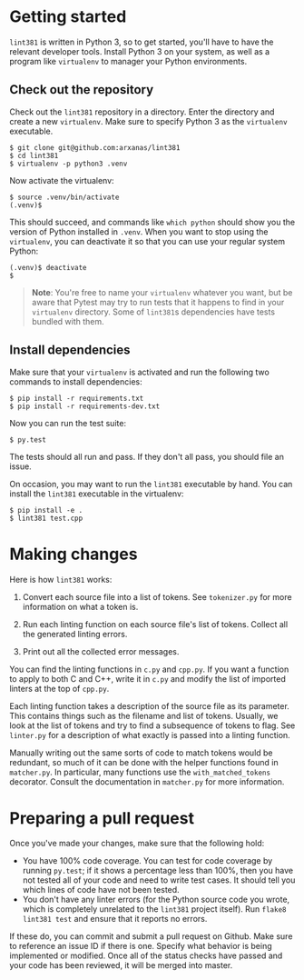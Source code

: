 # Getting started

`lint381` is written in Python 3, so to get started, you'll have to have the
relevant developer tools. Install Python 3 on your system, as well as a program
like `virtualenv` to manager your Python environments.

## Check out the repository

Check out the `lint381` repository in a directory. Enter the directory and
create a new `virtualenv`. Make sure to specify Python 3 as the `virtualenv`
executable.

    $ git clone git@github.com:arxanas/lint381
    $ cd lint381
    $ virtualenv -p python3 .venv

Now activate the virtualenv:

    $ source .venv/bin/activate
    (.venv)$

This should succeed, and commands like `which python` should show you the
version of Python installed in `.venv`. When you want to stop using the
`virtualenv`, you can deactivate it so that you can use your regular system
Python:

    (.venv)$ deactivate
    $

> **Note**: You're free to name your `virtualenv` whatever you want, but be aware
> that Pytest may try to run tests that it happens to find in your `virtualenv`
> directory. Some of `lint381`s dependencies have tests bundled with them.

## Install dependencies

Make sure that your `virtualenv` is activated and run the following two
commands to install dependencies:

    $ pip install -r requirements.txt
    $ pip install -r requirements-dev.txt

Now you can run the test suite:

    $ py.test

The tests should all run and pass. If they don't all pass, you should file an
issue.

On occasion, you may want to run the `lint381` executable by hand. You can
install the `lint381` executable in the virtualenv:

    $ pip install -e .
    $ lint381 test.cpp

# Making changes

Here is how `lint381` works:

  1. Convert each source file into a list of tokens. See `tokenizer.py` for more
information on what a token is.

  2. Run each linting function on each source file's list of tokens. Collect all
the generated linting errors.

  3. Print out all the collected error messages.

You can find the linting functions in `c.py` and `cpp.py`. If you want a
function to apply to both C and C++, write it in `c.py` and modify the list of
imported linters at the top of `cpp.py`.

Each linting function takes a description of the source file as its parameter.
This contains things such as the filename and list of tokens. Usually, we look
at the list of tokens and try to find a subsequence of tokens to flag. See
`linter.py` for a description of what exactly is passed into a linting function.

Manually writing out the same sorts of code to match tokens would be redundant,
so much of it can be done with the helper functions found in `matcher.py`. In
particular, many functions use the `with_matched_tokens` decorator. Consult the
documentation in `matcher.py` for more information.

# Preparing a pull request

Once you've made your changes, make sure that the following hold:

  * You have 100% code coverage. You can test for code coverage by running
    `py.test`; if it shows a percentage less than 100%, then you have not tested
all of your code and need to write test cases. It should tell you which lines of
code have not been tested.
  * You don't have any linter errors (for the Python source code you wrote,
    which is completely unrelated to the `lint381` project itself). Run `flake8
lint381 test` and ensure that it reports no errors.

If these do, you can commit and submit a pull request on Github. Make sure to
reference an issue ID if there is one. Specify what behavior is being
implemented or modified. Once all of the status checks have passed and your code
has been reviewed, it will be merged into master.
